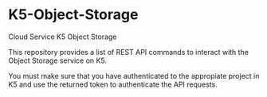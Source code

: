 # K5-Object-Storage
Cloud Service K5 Object Storage 

This repository provides a list of REST API commands to interact with the Object Storage service on K5. 

You must make sure that you have authenticated to the appropiate project in K5 and use the returned token to authenticate the API requests.
